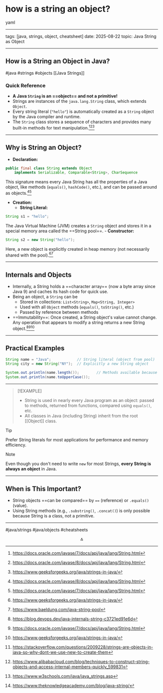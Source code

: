 # how is a string an object?

yaml
***
tags: [java, strings, object, cheatsheet]
date: 2025-08-22
topic: Java String as Object
***

## How is a String an Object in Java?

\#java \#strings \#objects [[Java Strings]]

### Quick Reference

- **A Java `String` is an ==object== and not a primitive!**
- Strings are instances of the `java.lang.String` class, which extends `Object`.
- Every string literal (`"hello"`) is automatically created as a `String` object by the Java compiler and runtime.
- The `String` class stores a sequence of characters and provides many built-in methods for text manipulation.[^1][^2][^4]

***

## Why is String an Object?

- **Declaration:**

```java
public final class String extends Object
    implements Serializable, Comparable<String>, CharSequence
```

This signature means every Java String has all the properties of a Java object, like methods (`equals()`, `hashCode()`, etc.), and can be passed around as objects.[^2][^1]
- **Creation:**
    - **String Literal:**

```java
String s1 = "hello";
```

The Java Virtual Machine (JVM) creates a `String` object and stores it in a special memory area called the ==String pool==.
    - **Constructor:**

```java
String s2 = new String("hello");
```

Here, a new object is explicitly created in heap memory (not necessarily shared with the pool).[^4][^6]

***

## Internals and Objects

- Internally, a String holds a ==character array== (now a byte array since Java 9) and caches its hash code for quick use.
- Being an object, a `String` can be
    - Stored in collections: `List<String>`, `Map<String, Integer>`
    - Used with all `Object` methods (`equals()`, `toString()`, etc.)
    - Passed by reference between methods
- ==Immutability==: Once created, a String object's value cannot change. Any operation that appears to modify a string returns a new String object.[^5][^1][^4]

***

## Practical Examples

```java
String name = "Java";            // String literal (object from pool)
String city = new String("NY");  // Explicitly a new String object

System.out.println(name.length());        // Methods available because String is an object
System.out.println(name.toUpperCase());
```


***

> [!EXAMPLE]
> - String is used in nearly every Java program as an object: passed to methods, returned from functions, compared using `equals()`, etc.
> - All classes in Java (including String) inherit from the root [[Object]] class.

> [!TIP]
> Prefer String literals for most applications for performance and memory efficiency.

> [!NOTE]
> Even though you don't need to write `new` for most Strings, **every String is always an object** in Java.

***

## When is This Important?

- String objects ==can be compared== by `==` (reference) or `.equals()` (value).
- Using String methods (e.g., `.substring()`, `.concat()`) is only possible because String is a class, not a primitive.

***

\#java/strings \#java/objects \#cheatsheets
<span style="display:none">[^3][^7][^8][^9]</span>

<div style="text-align: center">⁂</div>

[^1]: https://docs.oracle.com/javase/7/docs/api/java/lang/String.html

[^2]: https://docs.oracle.com/javase/8/docs/api/java/lang/String.html

[^3]: https://stackoverflow.com/questions/2009228/strings-are-objects-in-java-so-why-dont-we-use-new-to-create-them

[^4]: https://www.geeksforgeeks.org/java/strings-in-java/

[^5]: https://blog.devops.dev/java-internals-string-c3721ed91e6d

[^6]: https://www.baeldung.com/java-string-pool

[^7]: https://www.alibabacloud.com/blog/techniques-to-construct-string-objects-and-access-internal-members-quickly_599831

[^8]: https://www.w3schools.com/java/java_strings.asp

[^9]: https://www.theknowledgeacademy.com/blog/java-string/

